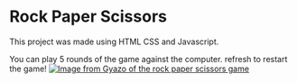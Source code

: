 # Rock Paper Scissors
This project was made using HTML CSS and Javascript.

You can play 5 rounds of the game against the computer.
refresh to restart the game! 
[![Image from Gyazo of the rock paper scissors game](https://i.gyazo.com/f284d3ed35d0c1eead10f894b5739a91.jpg)](https://gyazo.com/f284d3ed35d0c1eead10f894b5739a91)